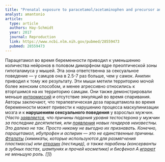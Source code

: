```yaml
---
title: "Prenatal exposure to paracetamol/acetaminophen and precursor aniline impairs masculinisation of male brain and behaviour"
analyst: amantonio
article:
  type: article
  authors: Hay-Schmidt
  year: 2017
  journal: Reproduction
  link: https://www.ncbi.nlm.nih.gov/pubmed/28559473
  pubmed: 28559473
---
```


Парацетамол во время беременности приводил к уменьшению количества нейронов в половом диморфном ядре преоптической зоны гипоталамуса у мышей. Эта зона ответственна за сексуальное поведение — у самцов она в 2.5-7 раз больше, чем у самок. Анилин приводил к тому же результату. Эти мыши метили территорию мочой более женским способом, и менее агрессивно относились к вторгшимся на их территорию самцам. Они также демонстрировали меньше [интромиссий](https://ru.wiktionary.org/wiki/интромиссия) и отсутствие эякуляций во время спаривания.
Авторы заключают, что терапевтическая доза парацетамола во время беременности может привести к нарушению процесса маскулинизации мозга и к **нарушениям сексуального поведения** у взрослых мужчин.
(*Часто [заявляется](https://www.huffingtonpost.com/entry/the-mystery-of-declining-testosterone_us_59fcc5fbe4b0d467d4c224b3), что причины падения уровня тестостерона у мужчин за последние десятилетия, или [появления](https://williamsinstitute.law.ucla.edu/demographics/gender-expression-ca-youth) новых гендеров неизвестны. Это далеко не так. Просто никому не выгодно их признавать. Конечно, парацетамол, ибупрофен и аспирин — это не единственные причины. [Фталаты](https://www.ncbi.nlm.nih.gov/pubmed/25121464) (химикаты, которые используются для размягчения пластмассы) или [атразин](https://www.ncbi.nlm.nih.gov/pmc/articles/PMC2842049) (пестицид), а также парабены (консерванты в зубных пастах, шампунях и прочей косметике) и бисфенол А [играют](https://www.jurology.com/article/S0022-5347(17)78085-8/abstract) не меньшую роль. [[1]](https://www.ncbi.nlm.nih.gov/pubmed/28981654)*)
